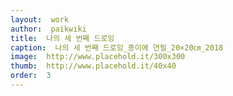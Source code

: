 ```yaml
---
layout:  work
author:  paikwiki
title:  나의 세 번째 드로잉
caption:  나의 세 번째 드로잉_종이에 연필_20×20㎝_2018
image:  http://www.placehold.it/300x300
thumb:  http://www.placehold.it/40x40
order:  3
---
```

